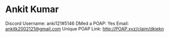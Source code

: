 # Ankit Kumar

Discord Username: anki121#5146
DMed a POAP: Yes
Email: ankitk2002121@gmail.com
Unique POAP Link: http://POAP.xyz/claim/dkiekn